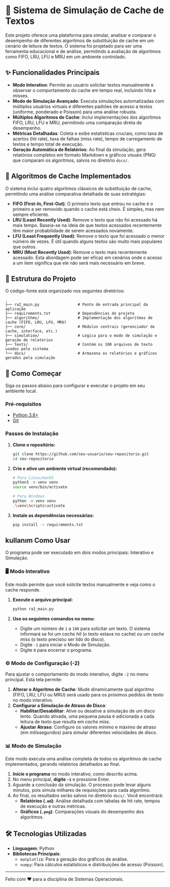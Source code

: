 # 📝 Sistema de Simulação de Cache de Textos

Este projeto oferece uma plataforma para simular, analisar e comparar o desempenho de diferentes algoritmos de substituição de cache em um cenário de leitura de textos. O sistema foi projetado para ser uma ferramenta educacional e de análise, permitindo a avaliação de algoritmos como FIFO, LRU, LFU e MRU em um ambiente controlado.

## ✨ Funcionalidades Principais

- **Modo Interativo**: Permite ao usuário solicitar textos manualmente e observar o comportamento do cache em tempo real, incluindo hits e misses.
- **Modo de Simulação Avançado**: Executa simulações automatizadas com múltiplos usuários virtuais e diferentes padrões de acesso a textos (uniforme, ponderado e Poisson) para uma análise robusta.
- **Múltiplos Algoritmos de Cache**: Inclui implementações dos algoritmos FIFO, LRU, LFU e MRU, permitindo uma comparação direta de desempenho.
- **Métricas Detalhadas**: Coleta e exibe estatísticas cruciais, como taxa de acertos (hit rate), taxa de falhas (miss rate), tempo de carregamento de textos e tempo total de execução.
- **Geração Automática de Relatórios**: Ao final da simulação, gera relatórios completos em formato Markdown e gráficos visuais (PNG) que comparam os algoritmos, salvos no diretório `docs/`.

## 🧠 Algoritmos de Cache Implementados

O sistema inclui quatro algoritmos clássicos de substituição de cache, permitindo uma análise comparativa detalhada de suas estratégias:

-   **FIFO (First-In, First-Out)**: O primeiro texto que entrou no cache é o primeiro a ser removido quando o cache está cheio. É simples, mas nem sempre eficiente.
-   **LRU (Least Recently Used)**: Remove o texto que não foi acessado há mais tempo. Baseia-se na ideia de que textos acessados recentemente têm maior probabilidade de serem acessados novamente.
-   **LFU (Least Frequently Used)**: Remove o texto que foi acessado o menor número de vezes. É útil quando alguns textos são muito mais populares que outros.
-   **MRU (Most Recently Used)**: Remove o texto mais recentemente acessado. Esta abordagem pode ser eficaz em cenários onde o acesso a um item significa que ele não será mais necessário em breve.

## 📂 Estrutura do Projeto

O código-fonte está organizado nos seguintes diretórios:

```
.
├── ra2_main.py                 # Ponto de entrada principal da aplicação
├── requirements.txt            # Dependências do projeto
├── algorithms/                 # Implementação dos algoritmos de cache (FIFO, LRU, LFU, MRU)
├── core/                       # Módulos centrais (gerenciador de cache, interface, etc.)
├── simulation/                 # Lógica para o modo de simulação e geração de relatórios
├── texts/                      # Contém os 100 arquivos de texto usados pelo sistema
└── docs/                       # Armazena os relatórios e gráficos gerados pela simulação
```

## 🚀 Como Começar

Siga os passos abaixo para configurar e executar o projeto em seu ambiente local.

### Pré-requisitos

- [Python 3.8+](https://www.python.org/downloads/)
- [Git](https://git-scm.com/downloads)

### Passos de Instalação

1.  **Clone o repositório:**
    ```sh
    git clone https://github.com/seu-usuario/seu-repositorio.git
    cd seu-repositorio
    ```

2.  **Crie e ative um ambiente virtual (recomendado):**
    ```sh
    # Para Linux/macOS
    python3 -m venv venv
    source venv/bin/activate

    # Para Windows
    python -m venv venv
    .\venv\Scripts\activate
    ```

3.  **Instale as dependências necessárias:**
    ```sh
    pip install -r requirements.txt
    ```

##  kullanım Como Usar

O programa pode ser executado em dois modos principais: Interativo e Simulação.

### 🖥️ Modo Interativo

Este modo permite que você solicite textos manualmente e veja como o cache responde.

1.  **Execute o arquivo principal:**
    ```sh
    python ra2_main.py
    ```

2.  **Use os seguintes comandos no menu:**
    -   Digite um número de `1` a `100` para solicitar um texto. O sistema informará se foi um *cache hit* (o texto estava no cache) ou um *cache miss* (o texto precisou ser lido do disco).
    -   Digite `-1` para iniciar o Modo de Simulação.
    -   Digite `0` para encerrar o programa.

### ⚙️ Modo de Configuração (-2)

Para ajustar o comportamento do modo interativo, digite `-2` no menu principal. Esta tela permite:

1.  **Alterar o Algoritmo de Cache**: Mude dinamicamente qual algoritmo (FIFO, LRU, LFU ou MRU) será usado para os próximos pedidos de texto no modo interativo.
2.  **Configurar a Simulação de Atraso de Disco**:
    -   **Habilitar/Desabilitar**: Ative ou desative a simulação de um disco lento. Quando ativada, uma pequena pausa é adicionada a cada leitura de texto que resulta em *cache miss*.
    -   **Ajustar Atraso**: Configure os valores mínimo e máximo de atraso (em milissegundos) para simular diferentes velocidades de disco.

### 📊 Modo de Simulação

Este modo executa uma análise completa de todos os algoritmos de cache implementados, gerando relatórios detalhados ao final.

1.  **Inicie o programa** no modo interativo, como descrito acima.
2.  No menu principal, **digite `-1`** e pressione Enter.
3.  Aguarde a conclusão da simulação. O processo pode levar alguns minutos, pois simula milhares de requisições para cada algoritmo.
4.  Ao final, os resultados serão salvos no diretório `docs/`. Você encontrará:
    -   **Relatórios (`.md`)**: Análise detalhada com tabelas de hit rate, tempos de execução e outras métricas.
    -   **Gráficos (`.png`)**: Comparações visuais do desempenho dos algoritmos.

## 🛠️ Tecnologias Utilizadas

- **Linguagem**: Python
- **Bibliotecas Principais**:
  - `matplotlib`: Para a geração dos gráficos de análise.
  - `numpy`: Para cálculos estatísticos e distribuições de acesso (Poisson).

---
Feito com ❤️ para a disciplina de Sistemas Operacionais.